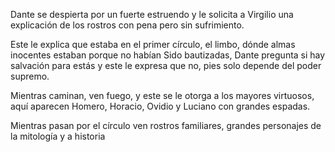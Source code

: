 Dante se despierta por un fuerte estruendo y le solicita a Virgilio una explicación de los rostros con pena pero sin sufrimiento.

Este le explica que estaba en el primer círculo, el limbo, dónde almas inocentes estaban porque no habían Sido bautizadas, Dante pregunta si hay salvación para estás y este le expresa que no, pies solo depende del poder supremo.

Mientras caminan, ven fuego, y este se le otorga a los mayores virtuosos, aquí aparecen Homero, Horacio, Ovidio y Luciano con grandes espadas.

Mientras pasan por el círculo ven rostros familiares, grandes personajes de la mitología y a historia 
